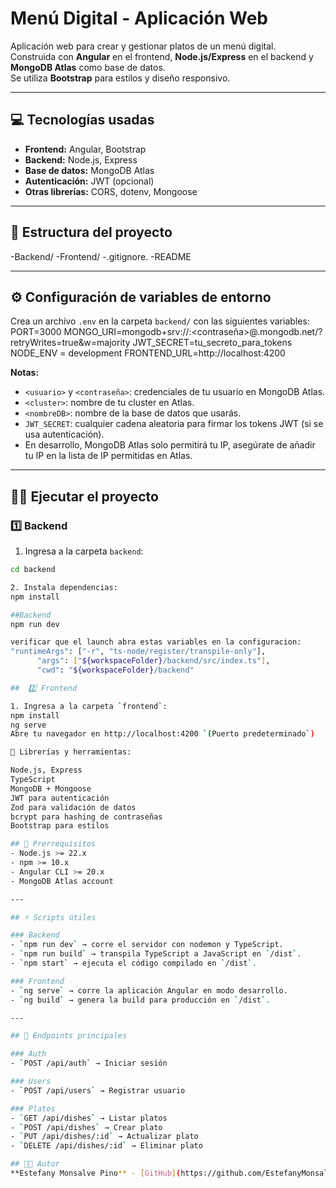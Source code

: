 # Menú Digital - Aplicación Web

Aplicación web para crear y gestionar platos de un menú digital.  
Construida con **Angular** en el frontend, **Node.js/Express** en el backend y **MongoDB Atlas** como base de datos.  
Se utiliza **Bootstrap** para estilos y diseño responsivo.

---

## 💻 Tecnologías usadas

- **Frontend:** Angular, Bootstrap  
- **Backend:** Node.js, Express  
- **Base de datos:** MongoDB Atlas  
- **Autenticación:** JWT (opcional)  
- **Otras librerías:** CORS, dotenv, Mongoose 

---

## 📁 Estructura del proyecto
-Backend/
-Frontend/
-.gitignore.
-README


---

## ⚙️ Configuración de variables de entorno

Crea un archivo `.env` en la carpeta `backend/` con las siguientes variables:
PORT=3000
MONGO_URI=mongodb+srv://<usuario>:<contraseña>@<cluster>.mongodb.net/<nombreDB>?retryWrites=true&w=majority
JWT_SECRET=tu_secreto_para_tokens
NODE_ENV = development
FRONTEND_URL=http://localhost:4200


**Notas:**

- `<usuario>` y `<contraseña>`: credenciales de tu usuario en MongoDB Atlas.  
- `<cluster>`: nombre de tu cluster en Atlas.  
- `<nombreDB>`: nombre de la base de datos que usarás.  
- `JWT_SECRET`: cualquier cadena aleatoria para firmar los tokens JWT (si se usa autenticación).  
- En desarrollo, MongoDB Atlas solo permitirá tu IP, asegúrate de añadir tu IP en la lista de IP permitidas en Atlas.

--- 


## 🏃‍♂️ Ejecutar el proyecto

### 1️⃣ Backend

1. Ingresa a la carpeta `backend`:

```bash
cd backend

2. Instala dependencias:
npm install

##Backend
npm run dev       

verificar que el launch abra estas variables en la configuracion:
"runtimeArgs": ["-r", "ts-node/register/transpile-only"],
      "args": ["${workspaceFolder}/backend/src/index.ts"],
      "cwd": "${workspaceFolder}/backend"

##  2️⃣ Frontend

1. Ingresa a la carpeta `frontend`:
npm install
ng serve
Abre tu navegador en http://localhost:4200 `(Puerto predeterminado`)

🔧 Librerías y herramientas:

Node.js, Express
TypeScript
MongoDB + Mongoose
JWT para autenticación
Zod para validación de datos
bcrypt para hashing de contraseñas
Bootstrap para estilos

## 📝 Prerrequisitos
- Node.js >= 22.x
- npm >= 10.x
- Angular CLI >= 20.x
- MongoDB Atlas account

---

## ⚡ Scripts útiles

### Backend
- `npm run dev` → corre el servidor con nodemon y TypeScript.
- `npm run build` → transpila TypeScript a JavaScript en `/dist`.
- `npm start` → ejecuta el código compilado en `/dist`.

### Frontend
- `ng serve` → corre la aplicación Angular en modo desarrollo.
- `ng build` → genera la build para producción en `/dist`.

---

## 📌 Endpoints principales

### Auth
- `POST /api/auth` → Iniciar sesión

### Users
- `POST /api/users` → Registrar usuario

### Platos
- `GET /api/dishes` → Listar platos
- `POST /api/dishes` → Crear plato
- `PUT /api/dishes/:id` → Actualizar plato
- `DELETE /api/dishes/:id` → Eliminar plato

## 👩‍💻 Autor
**Estefany Monsalve Pino** - [GitHub](https://github.com/EstefanyMonsalveP) - monsalvepinoe@email.com
